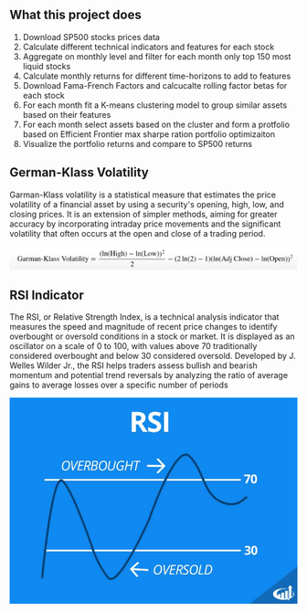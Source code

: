 ## What this project does

1. Download SP500 stocks prices data
2. Calculate different technical indicators and features for each stock
3. Aggregate on monthly level and filter for each month only top 150 most liquid stocks
4. Calculate monthly returns for different time-horizons to add to features
5. Download Fama-French Factors and calcucalte rolling factor betas for each stock
6. For each month fit a K-means clustering model to group similar assets based on their features
7. For each month select assets based on the cluster and form a protfolio based on Efficient Frontier max sharpe ration portfolio optimizaiton
8. Visualize the portfolio returns and compare to SP500 returns


## German-Klass Volatility

Garman-Klass volatility is a statistical measure that estimates the price volatility of a financial asset by using a security's opening, high, low, and closing prices. It is an extension of simpler methods, aiming for greater accuracy by incorporating intraday price movements and the significant volatility that often occurs at the open and close of a trading period.

![German-Klass](./images/garman-klass-vol.png)

## RSI Indicator

The RSI, or Relative Strength Index, is a technical analysis indicator that measures the speed and magnitude of recent price changes to identify overbought or oversold conditions in a stock or market. It is displayed as an oscillator on a scale of 0 to 100, with values above 70 traditionally considered overbought and below 30 considered oversold. Developed by J. Welles Wilder Jr., the RSI helps traders assess bullish and bearish momentum and potential trend reversals by analyzing the ratio of average gains to average losses over a specific number of periods

![RSI](./images/RSI.png)